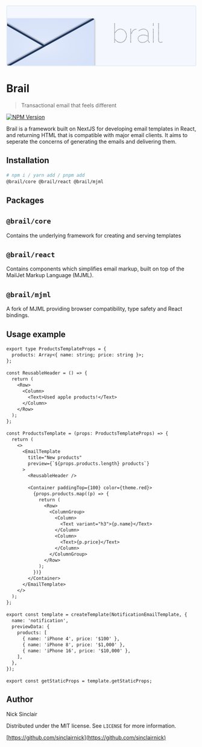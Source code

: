 ![Brail](./static/brail.png)

# Brail

> Transactional email that feels different

[![NPM Version][npm-image]][npm-url]

Brail is a framework built on NextJS for developing email templates in React, and returning HTML that is compatible with major email clients. It aims to seperate the concerns of generating the emails and delivering them.

## Installation

```sh
# npm i / yarn add / pnpm add
@brail/core @brail/react @brail/mjml
```

## Packages

## `@brail/core`

Contains the underlying framework for creating and serving templates

## `@brail/react`

Contains components which simplifies email markup, built on top of the MailJet Markup Language (MJML).

## `@brail/mjml`

A fork of MJML providing browser compatibility, type safety and React bindings.

## Usage example

```tsx
export type ProductsTemplateProps = {
  products: Array<{ name: string; price: string }>;
};

const ReusableHeader = () => {
  return (
    <Row>
      <Column>
        <Text>Used apple products!</Text>
      </Column>
    </Row>
  );
};

const ProductsTemplate = (props: ProductsTemplateProps) => {
  return (
    <>
      <EmailTemplate
        title="New products"
        preview={`${props.products.length} products`}
      >
        <ReusableHeader />

        <Container paddingTop={100} color={theme.red}>
          {props.products.map((p) => {
            return (
              <Row>
                <ColumnGroup>
                  <Column>
                    <Text variant="h3">{p.name}</Text>
                  </Column>
                  <Column>
                    <Text>{p.price}</Text>
                  </Column>
                </ColumnGroup>
              </Row>
            );
          })}
        </Container>
      </EmailTemplate>
    </>
  );
};

export const template = createTemplate(NotificationEmailTemplate, {
  name: 'notification',
  previewData: {
    products: [
      { name: 'iPhone 4', price: '$100' },
      { name: 'iPhone 8', price: '$1,000' },
      { name: 'iPhone 16', price: '$10,000' },
    ],
  },
});

export const getStaticProps = template.getStaticProps;
```

## Author

Nick Sinclair

Distributed under the MIT license. See `LICENSE` for more information.

[https://github.com/sinclairnick](https://github.com/sinclairnick)

<!-- Markdown link & img dfn's -->

[npm-image]: https://img.shields.io/npm/v/datadog-metrics.svg?style=flat-square
[npm-url]: https://npmjs.org/package/datadog-metrics
[wiki]: https://github.com/yourname/yourproject/wiki
